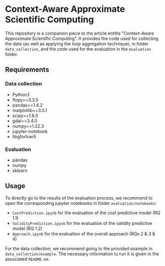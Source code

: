 # Context-Aware Approximate Scientific Computing

This repository is a companion piece to the article entitle "Context-Aware Approximate Scientific Computing". It provides the code used for collecting the data (as well as applying the loop aggregation technique), in folder ```data_collection```, and the code used for the evaluation in the ```evaluation``` folder. 

## Requirements

### Data collection

- Python3 
- flopy==3.3.5 
- pandas==1.4.2 
- matplotlib==3.5.1 
- scipy==1.8.0 
- gdal==3.4.0 
- numpy==1.22.3 
- jupyter-notebook 
- libgfortran5

### Evaluation
- pandas
- numpy
- sklearn


## Usage

To directly go to the results of the evaluation process, we recommend to open the corresponding jupyter notebooks in folder ```evaluation/notebooks```:
- ```CostPrediction.ipynb``` for the evaluation of the cost predictive model (RQ 1.1)
- ```ValidityPrediction.ipynb``` for the evaluation of the validity predictive model (RQ 1.2)
- ```Approach.ipynb``` for the evaluation of the overall approach (RQs 2 & 3 & 4)


For the data collection, we recommend going to the provided example in ```data_collection/example```. The necessary information tu run it is given in the associated ```README.md```.